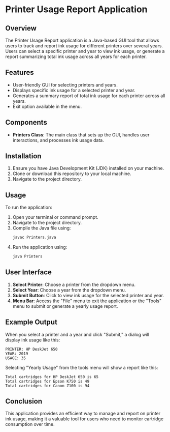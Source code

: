 # Printer Usage Report Application

## Overview

The Printer Usage Report application is a Java-based GUI tool that allows users to track and report ink usage for different printers over several years. Users can select a specific printer and year to view ink usage, or generate a report summarizing total ink usage across all years for each printer.

## Features

- User-friendly GUI for selecting printers and years.
- Displays specific ink usage for a selected printer and year.
- Generates a summary report of total ink usage for each printer across all years.
- Exit option available in the menu.

## Components

- **Printers Class**: The main class that sets up the GUI, handles user interactions, and processes ink usage data.

## Installation

1. Ensure you have Java Development Kit (JDK) installed on your machine.
2. Clone or download this repository to your local machine.
3. Navigate to the project directory.

## Usage

To run the application:

1. Open your terminal or command prompt.
2. Navigate to the project directory.
3. Compile the Java file using:
   ```bash
   javac Printers.java
   ```
4. Run the application using:
   ```bash
   java Printers
   ```

## User Interface

1. **Select Printer**: Choose a printer from the dropdown menu.
2. **Select Year**: Choose a year from the dropdown menu.
3. **Submit Button**: Click to view ink usage for the selected printer and year.
4. **Menu Bar**: Access the "File" menu to exit the application or the "Tools" menu to submit or generate a yearly usage report.

## Example Output

When you select a printer and a year and click "Submit," a dialog will display ink usage like this:

```
PRINTER: HP DeskJet 650
YEAR: 2019
USAGE: 35
```

Selecting "Yearly Usage" from the tools menu will show a report like this:

```
Total cartridges for HP DeskJet 650 is 65
Total cartridges for Epson K750 is 49
Total cartridges for Canon Z100 is 94
```

## Conclusion

This application provides an efficient way to manage and report on printer ink usage, making it a valuable tool for users who need to monitor cartridge consumption over time.

